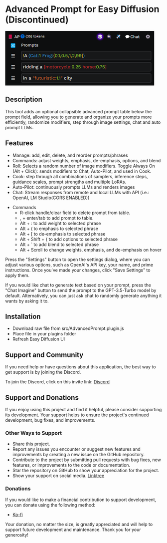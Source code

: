 # Advanced Prompt for Easy Diffusion (Discontinued)

![Screenshot](src/assets/screenshots/Screenshot.png)

## Description

This tool adds an optional collapsible advanced prompt table below the prompt field, allowing you to generate and organize your prompts more efficiently, randomize modifiers, step through image settings, chat and auto prompt LLMs.

## Features

- Manage: add, edit, delete, and reorder prompts/phrases
- Commands: adjust weights, emphasis, de-emphasis, options, and blend
- Roll: Selects a random number of image modifiers. Toggle Always On (Alt + Click): sends modifiers to Chat, Auto-Pilot, and used in Cook.
- Cook: step through all combinations of samplers, inference steps, guidance scales, prompt strengths and multiple LoRAs.
- Auto-Pilot: continuously prompts LLMs and renders images
- Chat: Stream responses from remote and local LLMs with API (i.e.: OpenAI, LM Studio(CORS ENABLED))

* Commands
    - R-click handle/clear field to delete prompt from table.
    - , + enter/tab to add prompt to table.
    - Alt + : to add weight to selected phrase
    - Alt + ( to emphasis to selected phrase
    - Alt + [ to de-emphasis to selected phrase
    - Alt + Shift + { to add options to selected phrase
    - Alt + ` to add blend to selected phrase
    - Alt + Scroll to change weights, emphasis, and de-emphasis on hover

Press the "Settings" button to open the settings dialog, where you can adjust various options, such as OpenAI's API key, your name, and prime instructions. Once you've made your changes, click "Save Settings" to apply them.

If you would like chat to generate text based on your prompt, press the "Chat Imagine" button to send the prompt to the GPT-3.5-Turbo model by default. Alternatively, you can just ask chat to randomly generate anything it wants by asking it to.

## Installation

- Download raw file from src/AdvancedPrompt.plugin.js
- Place file in your plugins folder
- Refresh Easy Diffusion UI

## Support and Community

If you need help or have questions about this application, the best way to get support is by joining the Discord.

To join the Discord, click on this invite link: [Discord](https://discord.com/invite/aP9CjWE)

## Support and Donations

If you enjoy using this project and find it helpful, please consider supporting its development. Your support helps to ensure the project's continued development, bug fixes, and improvements.

### Other Ways to Support

- Share this project.
- Report any issues you encounter or suggest new features and improvements by creating a new issue on the GitHub repository.
- Contribute to the project by submitting pull requests with bug fixes, new features, or improvements to the code or documentation.
- Star the repository on GitHub to show your appreciation for the project.
- Show your support on social media. [Linktree](https://linktr.ee/3v1lxd)

### Donations

If you would like to make a financial contribution to support development, you can donate using the following method:

- [Ko-fi](https://ko-fi.com/3v1lxd)

Your donation, no matter the size, is greatly appreciated and will help to support future development and maintenance. Thank you for your generosity!

